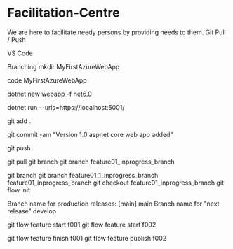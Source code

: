 # Facilitation-Centre
We are here to facilitate needy persons by providing needs to them.
Git Pull / Push

VS Code

Branching
mkdir MyFirstAzureWebApp

code MyFirstAzureWebApp

dotnet new webapp -f net6.0

dotnet run --urls=https://localhost:5001/

git add .

git commit -am "Version 1.0 aspnet core web app added"

git push

git pull
git branch git branch feature01_inprogress_branch

git branch git branch feature01_1_inprogress_branch feature01_inprogress_branch
git checkout feature01_inprogress_branch
git flow init

Branch name for production releases: [main] main Branch name for "next release" develop

git flow feature start f001 git flow feature start f002

git flow feature finish f001 git flow feature publish f002
